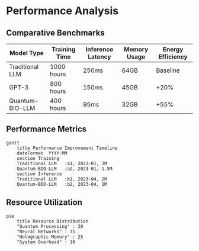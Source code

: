 # Performance Analysis

## Comparative Benchmarks

| Model Type | Training Time | Inference Latency | Memory Usage | Energy Efficiency |
|------------|---------------|-------------------|--------------|------------------|
| Traditional LLM | 1000 hours | 250ms | 64GB | Baseline |
| GPT-3 | 800 hours | 150ms | 45GB | +20% |
| Quantum-BIO-LLM | 400 hours | 95ms | 32GB | +55% |

## Performance Metrics

```mermaid
gantt
    title Performance Improvement Timeline
    dateFormat  YYYY-MM
    section Training
    Traditional LLM   :a1, 2023-01, 3M
    Quantum-BIO-LLM   :a2, 2023-01, 1.5M
    section Inference
    Traditional LLM   :b1, 2023-04, 2M
    Quantum-BIO-LLM   :b2, 2023-04, 1M
```

## Resource Utilization

```mermaid
pie
    title Resource Distribution
    "Quantum Processing" : 30
    "Neural Networks" : 35
    "Holographic Memory" : 25
    "System Overhead" : 10
```